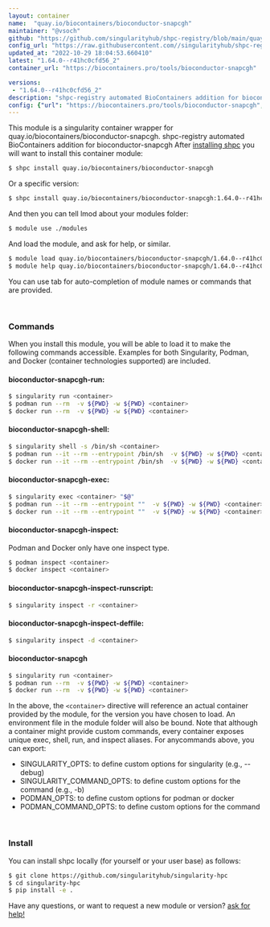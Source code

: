 ```yaml
---
layout: container
name:  "quay.io/biocontainers/bioconductor-snapcgh"
maintainer: "@vsoch"
github: "https://github.com/singularityhub/shpc-registry/blob/main/quay.io/biocontainers/bioconductor-snapcgh/container.yaml"
config_url: "https://raw.githubusercontent.com//singularityhub/shpc-registry/main/quay.io/biocontainers/bioconductor-snapcgh/container.yaml"
updated_at: "2022-10-29 18:04:53.660410"
latest: "1.64.0--r41hc0cfd56_2"
container_url: "https://biocontainers.pro/tools/bioconductor-snapcgh"

versions:
 - "1.64.0--r41hc0cfd56_2"
description: "shpc-registry automated BioContainers addition for bioconductor-snapcgh"
config: {"url": "https://biocontainers.pro/tools/bioconductor-snapcgh", "maintainer": "@vsoch", "description": "shpc-registry automated BioContainers addition for bioconductor-snapcgh", "latest": {"1.64.0--r41hc0cfd56_2": "sha256:bbcdad43c6899d00585f4e36add3d90be04e4d2b9fd7dbc258f49f6bb28e13c4"}, "tags": {"1.64.0--r41hc0cfd56_2": "sha256:bbcdad43c6899d00585f4e36add3d90be04e4d2b9fd7dbc258f49f6bb28e13c4"}, "docker": "quay.io/biocontainers/bioconductor-snapcgh"}
---
```


This module is a singularity container wrapper for quay.io/biocontainers/bioconductor-snapcgh.
shpc-registry automated BioContainers addition for bioconductor-snapcgh
After [installing shpc](#install) you will want to install this container module:


```bash
$ shpc install quay.io/biocontainers/bioconductor-snapcgh
```

Or a specific version:

```bash
$ shpc install quay.io/biocontainers/bioconductor-snapcgh:1.64.0--r41hc0cfd56_2
```

And then you can tell lmod about your modules folder:

```bash
$ module use ./modules
```

And load the module, and ask for help, or similar.

```bash
$ module load quay.io/biocontainers/bioconductor-snapcgh/1.64.0--r41hc0cfd56_2
$ module help quay.io/biocontainers/bioconductor-snapcgh/1.64.0--r41hc0cfd56_2
```

You can use tab for auto-completion of module names or commands that are provided.

<br>

### Commands

When you install this module, you will be able to load it to make the following commands accessible.
Examples for both Singularity, Podman, and Docker (container technologies supported) are included.

#### bioconductor-snapcgh-run:

```bash
$ singularity run <container>
$ podman run --rm  -v ${PWD} -w ${PWD} <container>
$ docker run --rm  -v ${PWD} -w ${PWD} <container>
```

#### bioconductor-snapcgh-shell:

```bash
$ singularity shell -s /bin/sh <container>
$ podman run --it --rm --entrypoint /bin/sh  -v ${PWD} -w ${PWD} <container>
$ docker run --it --rm --entrypoint /bin/sh  -v ${PWD} -w ${PWD} <container>
```

#### bioconductor-snapcgh-exec:

```bash
$ singularity exec <container> "$@"
$ podman run --it --rm --entrypoint ""  -v ${PWD} -w ${PWD} <container> "$@"
$ docker run --it --rm --entrypoint ""  -v ${PWD} -w ${PWD} <container> "$@"
```

#### bioconductor-snapcgh-inspect:

Podman and Docker only have one inspect type.

```bash
$ podman inspect <container>
$ docker inspect <container>
```

#### bioconductor-snapcgh-inspect-runscript:

```bash
$ singularity inspect -r <container>
```

#### bioconductor-snapcgh-inspect-deffile:

```bash
$ singularity inspect -d <container>
```



#### bioconductor-snapcgh

```bash
$ singularity run <container>
$ podman run --rm  -v ${PWD} -w ${PWD} <container>
$ docker run --rm  -v ${PWD} -w ${PWD} <container>
```


In the above, the `<container>` directive will reference an actual container provided
by the module, for the version you have chosen to load. An environment file in the
module folder will also be bound. Note that although a container
might provide custom commands, every container exposes unique exec, shell, run, and
inspect aliases. For anycommands above, you can export:

 - SINGULARITY_OPTS: to define custom options for singularity (e.g., --debug)
 - SINGULARITY_COMMAND_OPTS: to define custom options for the command (e.g., -b)
 - PODMAN_OPTS: to define custom options for podman or docker
 - PODMAN_COMMAND_OPTS: to define custom options for the command

<br>

### Install

You can install shpc locally (for yourself or your user base) as follows:

```bash
$ git clone https://github.com/singularityhub/singularity-hpc
$ cd singularity-hpc
$ pip install -e .
```

Have any questions, or want to request a new module or version? [ask for help!](https://github.com/singularityhub/singularity-hpc/issues)